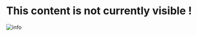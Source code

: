 # This content is not currently visible !
![info](https://github-readme-stats.vercel.app/api?username=FESSXX&show_icons=true&count_private=true&hide=prs&theme=default_repocard)

